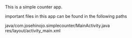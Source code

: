 This is a simple counter app.


important files in this app can be found in the following paths

java/com.josehinojo.simplecounter/MainActivity.java
res/layout/activity_main.xml